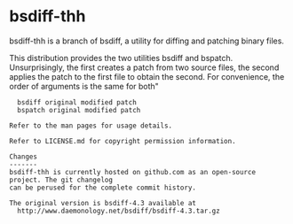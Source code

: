bsdiff-thh
==========

bsdiff-thh is a branch of bsdiff, a utility for diffing and patching binary files.

This distribution provides the two utilities bsdiff and bspatch. Unsurprisingly, the first
creates a patch from two source files, the second applies the patch to the first file to
obtain the second. For convenience, the order of arguments is the same for both"

```
  bsdiff original modified patch
  bspatch original modified patch

Refer to the man pages for usage details.

Refer to LICENSE.md for copyright permission information.

Changes
-------
bsdiff-thh is currently hosted on github.com as an open-source project. The git changelog
can be perused for the complete commit history.

The original version is bsdiff-4.3 available at
  http://www.daemonology.net/bsdiff/bsdiff-4.3.tar.gz


